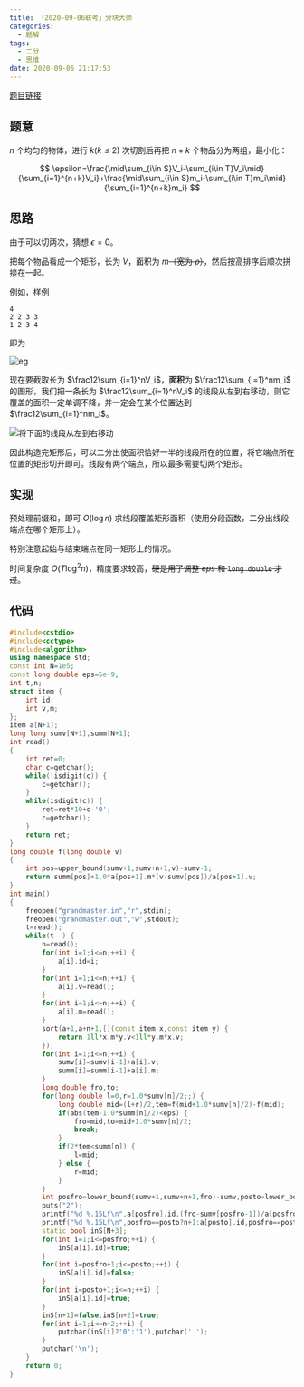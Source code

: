 ```yaml
---
title: 「2020-09-06联考」分块大师
categories:
  - 题解
tags:
  - 二分
  - 思维
date: 2020-09-06 21:17:53
---
```


[题目链接](http://218.5.5.242:9019/problem/4194)

## 题意

$n$ 个均匀的物体，进行 $k(k\leq2)$ 次切割后再把 $n+k$ 个物品分为两组，最小化：

$$
\epsilon=\frac{\mid\sum_{i\in S}V_i-\sum_{i\in T}V_i\mid}{\sum_{i=1}^{n+k}V_i}+\frac{\mid\sum_{i\in S}m_i-\sum_{i\in T}m_i\mid}{\sum_{i=1}^{n+k}m_i}
$$

<!-- more -->

## 思路

由于可以切两次，猜想 $\epsilon=0$。

把每个物品看成一个矩形，长为 $V$，面积为 $m$~~（宽为 $\rho$）~~，然后按高排序后顺次拼接在一起。

例如，样例

```plain
4
2 2 3 3
1 2 3 4
```

即为

![eg](pic1.png)

现在要截取长为 $\frac12\sum_{i=1}^nV_i$，**面积**为 $\frac12\sum_{i=1}^nm_i$ 的图形，我们把一条长为 $\frac12\sum_{i=1}^nV_i$ 的线段从左到右移动，则它覆盖的面积一定单调不降，并一定会在某个位置达到 $\frac12\sum_{i=1}^nm_i$。

![将下面的线段从左到右移动](pic2.png)

因此构造完矩形后，可以二分出使面积恰好一半的线段所在的位置，将它端点所在位置的矩形切开即可。线段有两个端点，所以最多需要切两个矩形。

## 实现

预处理前缀和，即可 $O(\log n)$ 求线段覆盖矩形面积（使用分段函数，二分出线段端点在哪个矩形上）。

特别注意起始与结束端点在同一矩形上的情况。

时间复杂度 $O(T\log^2n)$，精度要求较高，~~硬是用了调整 $eps$ 和 `long double` 才过~~。

## 代码

```cpp
#include<cstdio>
#include<cctype>
#include<algorithm>
using namespace std;
const int N=1e5;
const long double eps=5e-9;
int t,n;
struct item {
    int id;
    int v,m;
};
item a[N+1];
long long sumv[N+1],summ[N+1];
int read()
{
    int ret=0;
    char c=getchar();
    while(!isdigit(c)) {
        c=getchar();
    }
    while(isdigit(c)) {
        ret=ret*10+c-'0';
        c=getchar();
    }
    return ret;
}
long double f(long double v)
{
    int pos=upper_bound(sumv+1,sumv+n+1,v)-sumv-1;
    return summ[pos]+1.0*a[pos+1].m*(v-sumv[pos])/a[pos+1].v;
}
int main()
{
    freopen("grandmaster.in","r",stdin);
    freopen("grandmaster.out","w",stdout);
    t=read();
    while(t--) {
        n=read();
        for(int i=1;i<=n;++i) {
            a[i].id=i;
        }
        for(int i=1;i<=n;++i) {
            a[i].v=read();
        }
        for(int i=1;i<=n;++i) {
            a[i].m=read();
        }
        sort(a+1,a+n+1,[](const item x,const item y) {
            return 1ll*x.m*y.v<1ll*y.m*x.v;
        });
        for(int i=1;i<=n;++i) {
            sumv[i]=sumv[i-1]+a[i].v;
            summ[i]=summ[i-1]+a[i].m;
        }
        long double fro,to;
        for(long double l=0,r=1.0*sumv[n]/2;;) {
            long double mid=(l+r)/2,tem=f(mid+1.0*sumv[n]/2)-f(mid);
            if(abs(tem-1.0*summ[n]/2)<eps) {
                fro=mid,to=mid+1.0*sumv[n]/2;
                break;
            }
            if(2*tem<summ[n]) {
                l=mid;
            } else {
                r=mid;
            }
        }
        int posfro=lower_bound(sumv+1,sumv+n+1,fro)-sumv,posto=lower_bound(sumv+1,sumv+n+1,to)-sumv;
        puts("2");
        printf("%d %.15Lf\n",a[posfro].id,(fro-sumv[posfro-1])/a[posfro].v);
        printf("%d %.15Lf\n",posfro==posto?n+1:a[posto].id,posfro==posto?((to-sumv[posto-1])/a[posto].v-(fro-sumv[posfro-1])/a[posfro].v)/(1-(fro-sumv[posfro-1])/a[posfro].v):(to-sumv[posto-1])/a[posto].v);
        static bool inS[N+3];
        for(int i=1;i<=posfro;++i) {
            inS[a[i].id]=true;
        }
        for(int i=posfro+1;i<=posto;++i) {
            inS[a[i].id]=false;
        }
        for(int i=posto+1;i<=n;++i) {
            inS[a[i].id]=true;
        }
        inS[n+1]=false,inS[n+2]=true;
        for(int i=1;i<=n+2;++i) {
            putchar(inS[i]?'0':'1'),putchar(' ');
        }
        putchar('\n');
    }
    return 0;
}
```
